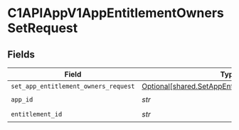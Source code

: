 # C1APIAppV1AppEntitlementOwnersSetRequest


## Fields

| Field                                                                                                    | Type                                                                                                     | Required                                                                                                 | Description                                                                                              |
| -------------------------------------------------------------------------------------------------------- | -------------------------------------------------------------------------------------------------------- | -------------------------------------------------------------------------------------------------------- | -------------------------------------------------------------------------------------------------------- |
| `set_app_entitlement_owners_request`                                                                     | [Optional[shared.SetAppEntitlementOwnersRequest]](../../models/shared/setappentitlementownersrequest.md) | :heavy_minus_sign:                                                                                       | N/A                                                                                                      |
| `app_id`                                                                                                 | *str*                                                                                                    | :heavy_check_mark:                                                                                       | N/A                                                                                                      |
| `entitlement_id`                                                                                         | *str*                                                                                                    | :heavy_check_mark:                                                                                       | N/A                                                                                                      |